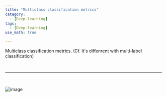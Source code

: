 ```yaml
---
title: "Multiclass classification metrics"
category:
  - [Deep-learning]
tags:
  - [Deep-learning]
use_math: true

---
```


Multiclass classification metrics.  (Cf. It's diffenrent with multi-label classification)

<br>

--------------

<br>

![image](https://user-images.githubusercontent.com/71545160/185775135-eada5849-c717-4578-bc38-0943a0490208.png)
